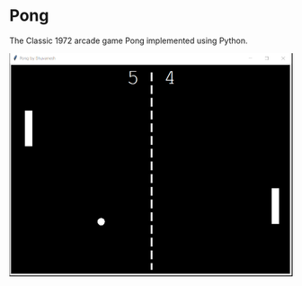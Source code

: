 # Pong
The Classic 1972 arcade game Pong implemented using Python.
 
 <img src = "https://github.com/Bhuvanesh01/Pong/blob/master/Screenshot.png" />
